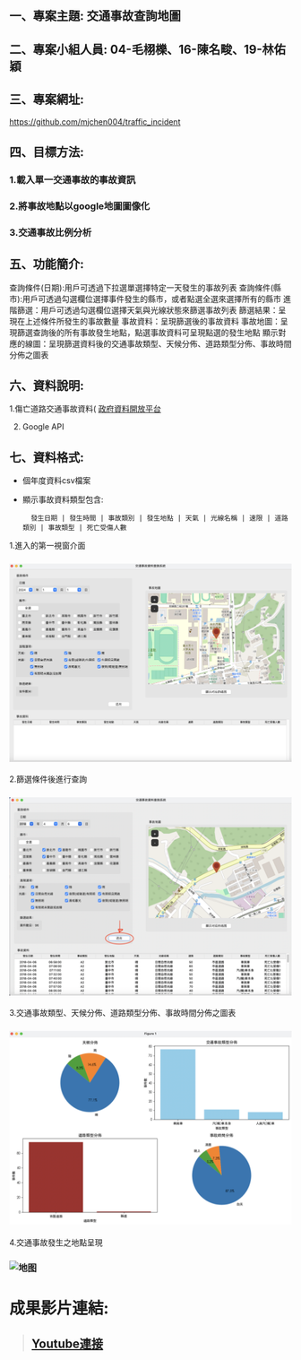 ## 一、專案主題: 交通事故查詢地圖
## 二、專案小組人員: 04-毛栩櫟、16-陳名畯、19-林佑穎
## 三、專案網址:
https://github.com/mjchen004/traffic_incident
## 四、目標方法:
### 1.載入單一交通事故的事故資訊
### 2.將事故地點以google地圖圖像化
### 3.交通事故比例分析
## 五、功能簡介:
查詢條件(日期):用戶可透過下拉選單選擇特定一天發生的事故列表
查詢條件(縣市):用戶可透過勾選欄位選擇事件發生的縣市，或者點選全選來選擇所有的縣市
進階篩選：用戶可透過勾選欄位選擇天氣與光線狀態來篩選事故列表
篩選結果：呈現在上述條件所發生的事故數量
事故資料：呈現篩選後的事故資料
事故地圖：呈現篩選查詢後的所有事故發生地點，點選事故資料可呈現點選的發生地點
顯示對應的線圖：呈現篩選資料後的交通事故類型、天候分佈、道路類型分佈、事故時間分佈之圖表
## 六、資料說明:
1.傷亡道路交通事故資料( [政府資料開放平台](https://data.gov.tw/datasets/search?p=1&size=10&s=_score_desc&rft=%E4%BA%A4%E9%80%9A%E4%BA%8B%E6%95%85) 

2. Google API

## 七、資料格式:
* 個年度資料csv檔案
* 顯示事故資料類型包含:
  
        發生日期 | 發生時間 | 事故類別 | 發生地點 | 天氣 | 光線名稱 | 速限 | 道路類別 | 事故類型 | 死亡受傷人數

1.進入的第一視窗介面
### ![第一个画面](./img/initial.png)
2.篩選條件後進行查詢
### ![查询](./img/search.png)
3.交通事故類型、天候分佈、道路類型分佈、事故時間分佈之圖表
### ![分析表](./img/chart.png)
4.交通事故發生之地點呈現
### ![地图](./img/map.png)

# 成果影片連結:
> ## [Youtube連接](https://www.youtube.com/watch?v=-T5VEKr6J7M)

